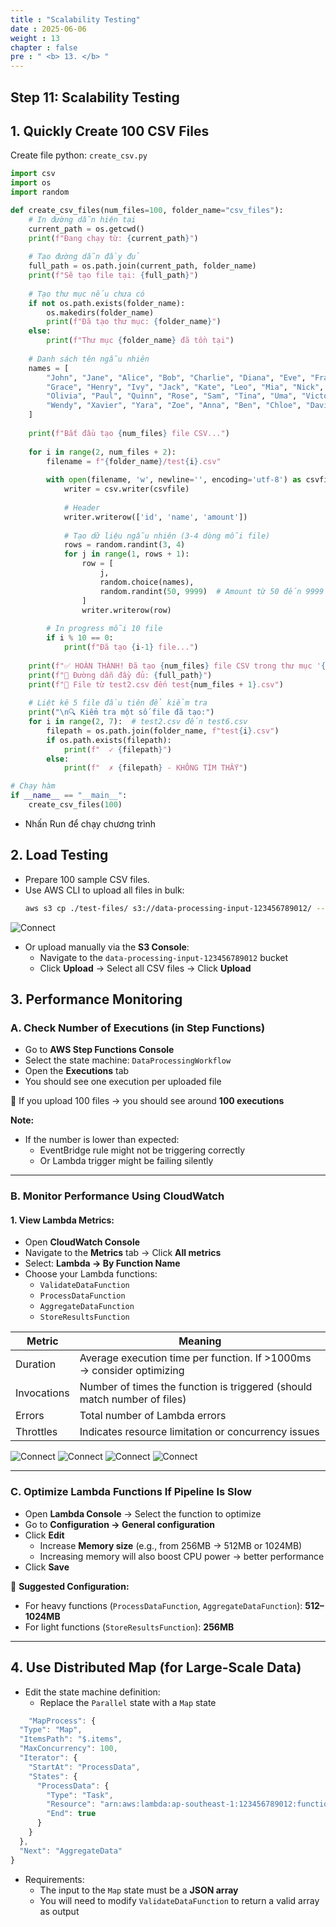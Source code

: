 ```yaml
---
title : "Scalability Testing"
date : 2025-06-06 
weight : 13 
chapter : false
pre : " <b> 13. </b> "
---
```


## Step 11: Scalability Testing

## 1. Quickly Create 100 CSV Files

Create file python: `create_csv.py`


```py
import csv
import os
import random

def create_csv_files(num_files=100, folder_name="csv_files"):
    # In đường dẫn hiện tại
    current_path = os.getcwd()
    print(f"Đang chạy từ: {current_path}")
    
    # Tạo đường dẫn đầy đủ
    full_path = os.path.join(current_path, folder_name)
    print(f"Sẽ tạo file tại: {full_path}")
    
    # Tạo thư mục nếu chưa có
    if not os.path.exists(folder_name):
        os.makedirs(folder_name)
        print(f"Đã tạo thư mục: {folder_name}")
    else:
        print(f"Thư mục {folder_name} đã tồn tại")
    
    # Danh sách tên ngẫu nhiên
    names = [
        "John", "Jane", "Alice", "Bob", "Charlie", "Diana", "Eve", "Frank",
        "Grace", "Henry", "Ivy", "Jack", "Kate", "Leo", "Mia", "Nick",
        "Olivia", "Paul", "Quinn", "Rose", "Sam", "Tina", "Uma", "Victor",
        "Wendy", "Xavier", "Yara", "Zoe", "Anna", "Ben", "Chloe", "David"
    ]
    
    print(f"Bắt đầu tạo {num_files} file CSV...")
    
    for i in range(2, num_files + 2):
        filename = f"{folder_name}/test{i}.csv"
        
        with open(filename, 'w', newline='', encoding='utf-8') as csvfile:
            writer = csv.writer(csvfile)
            
            # Header
            writer.writerow(['id', 'name', 'amount'])
            
            # Tạo dữ liệu ngẫu nhiên (3-4 dòng mỗi file)
            rows = random.randint(3, 4)
            for j in range(1, rows + 1):
                row = [
                    j,
                    random.choice(names),
                    random.randint(50, 9999)  # Amount từ 50 đến 9999
                ]
                writer.writerow(row)
        
        # In progress mỗi 10 file
        if i % 10 == 0:
            print(f"Đã tạo {i-1} file...")
    
    print(f"✅ HOÀN THÀNH! Đã tạo {num_files} file CSV trong thư mục '{folder_name}'")
    print(f"📁 Đường dẫn đầy đủ: {full_path}")
    print(f"📄 File từ test2.csv đến test{num_files + 1}.csv")
    
    # Liệt kê 5 file đầu tiên để kiểm tra
    print("\n🔍 Kiểm tra một số file đã tạo:")
    for i in range(2, 7):  # test2.csv đến test6.csv
        filepath = os.path.join(folder_name, f"test{i}.csv")
        if os.path.exists(filepath):
            print(f"  ✓ {filepath}")
        else:
            print(f"  ✗ {filepath} - KHÔNG TÌM THẤY")

# Chạy hàm
if __name__ == "__main__":
    create_csv_files(100)
```
- Nhấn Run để chạy chương trình

## 2. Load Testing

- Prepare 100 sample CSV files.
- Use AWS CLI to upload all files in bulk:  
  ```bash
  aws s3 cp ./test-files/ s3://data-processing-input-123456789012/ --recursive
  ```
![Connect](/ws_FCJ_HoangNam/images/11.ScalabilityTesting/B11.png)
- Or upload manually via the **S3 Console**:
  - Navigate to the `data-processing-input-123456789012` bucket
  - Click **Upload** → Select all CSV files → Click **Upload**

## 3. Performance Monitoring

### A. Check Number of Executions (in Step Functions)

- Go to **AWS Step Functions Console**
- Select the state machine: `DataProcessingWorkflow`
- Open the **Executions** tab
- You should see one execution per uploaded file

📌 If you upload 100 files → you should see around **100 executions**

**Note:**
- If the number is lower than expected:
  - EventBridge rule might not be triggering correctly
  - Or Lambda trigger might be failing silently

---

### B. Monitor Performance Using CloudWatch

#### 1. View Lambda Metrics:

- Open **CloudWatch Console**
- Navigate to the **Metrics** tab → Click **All metrics**
- Select: **Lambda → By Function Name**
- Choose your Lambda functions:
  - `ValidateDataFunction`
  - `ProcessDataFunction`
  - `AggregateDataFunction`
  - `StoreResultsFunction`

| Metric      | Meaning |
|-------------|---------|
| Duration    | Average execution time per function. If >1000ms → consider optimizing |
| Invocations | Number of times the function is triggered (should match number of files) |
| Errors      | Total number of Lambda errors |
| Throttles   | Indicates resource limitation or concurrency issues |

![Connect](/ws_FCJ_HoangNam/images/11.ScalabilityTesting/B11_3.png)
![Connect](/ws_FCJ_HoangNam/images/11.ScalabilityTesting/B11_4.png)
![Connect](/ws_FCJ_HoangNam/images/11.ScalabilityTesting/B11_5.png)
![Connect](/ws_FCJ_HoangNam/images/11.ScalabilityTesting/B11_6.png)


---

### C. Optimize Lambda Functions If Pipeline Is Slow

- Open **Lambda Console** → Select the function to optimize
- Go to **Configuration → General configuration**
- Click **Edit**
  - Increase **Memory size** (e.g., from 256MB → 512MB or 1024MB)
  - Increasing memory will also boost CPU power → better performance
- Click **Save**

📌 **Suggested Configuration:**
- For heavy functions (`ProcessDataFunction`, `AggregateDataFunction`): **512–1024MB**
- For light functions (`StoreResultsFunction`): **256MB**

---

## 4. Use Distributed Map (for Large-Scale Data)

- Edit the state machine definition:
  - Replace the `Parallel` state with a `Map` state
```js
    "MapProcess": {
  "Type": "Map",
  "ItemsPath": "$.items",
  "MaxConcurrency": 100,
  "Iterator": {
    "StartAt": "ProcessData",
    "States": {
      "ProcessData": {
        "Type": "Task",
        "Resource": "arn:aws:lambda:ap-southeast-1:123456789012:function:ProcessDataFunction",
        "End": true
      }
    }
  },
  "Next": "AggregateData"
}

``` 
- Requirements:
  - The input to the `Map` state must be a **JSON array**
  - You will need to modify `ValidateDataFunction` to return a valid array as output

